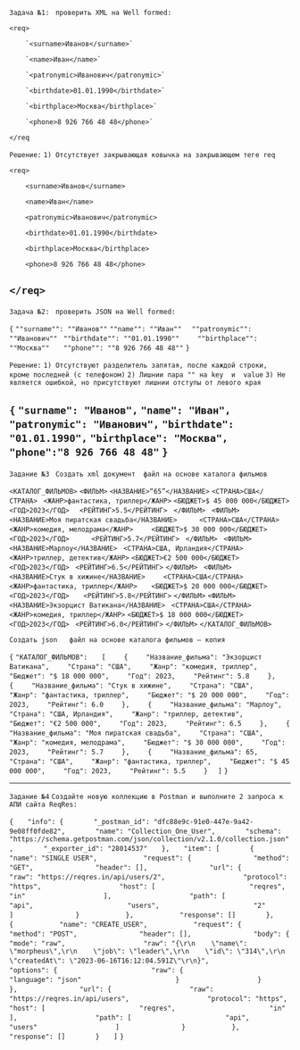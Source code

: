 `Задача №1: `
`проверить XML на Well formed:`

`<req>`

        `<surname>Иванов</surname>`

        `<name>Иван</name>`

        `<patronymic>Иванович</patronymic>`

        `<birthdate>01.01.1990</birthdate>`

        `<birthplace>Москва</birthplace>`

        `<phone>8 926 766 48 48</phone>`

`</req`

`Решение:`
`1) Отсутствует закрывающая ковычка на закрывающем теге req`

`<req>`

        <surname>Иванов</surname>

        <name>Иван</name>

        <patronymic>Иванович</patronymic>

        <birthdate>01.01.1990</birthdate>

        <birthplace>Москва</birthplace>

        <phone>8 926 766 48 48</phone>

`</req>`
---

`Задача №2: `
`проверить JSON на Well formed:`

`{`
        `""surname"": ""Иванов""`
        `""name"": ""Иван""`
      `  ""patronymic"": ""Иванович""`
       ` ""birthdate"": ""01.01.1990""`
    `    ""birthplace"": ""Москва""`
     `   ""phone"": ""8 926 766 48 48""`
`}`

`Решение:`
`1) Отсутствуют разделитель запятая, после каждой строки, кроме последней (с телефоном)`
`2) Лишнии пара "" на key  и  value`
`3) Не является ошибкой, но присутствуют лишнии отступы от левого края`

`{`
    `"surname": "Иванов",`
    `"name": "Иван",`
    `"patronymic": "Иванович",`
    `"birthdate": "01.01.1990",`
    `"birthplace": "Москва",`
    `"phone":"8 926 766 48 48"`
`}`
---

`Задание №3 `
`Создать xml документ  файл на основе каталога фильмов`

`<КАТАЛОГ_ФИЛЬМОВ>`
  `<ФИЛЬМ>`
      `<НАЗВАНИЕ>“65”</НАЗВАНИЕ>`
      `<СТРАНА>США</СТРАНА>`
     ` <ЖАНР>фантастика, триллер</ЖАНР>`
     ` <БЮДЖЕТ>$ 45 000 000</БЮДЖЕТ>	`
     ` <ГОД>2023</ГОД>`
    `  <РЕЙТИНГ>5.5</РЕЙТИНГ>`
 ` </ФИЛЬМ>`
 ` <ФИЛЬМ>`
 `     <НАЗВАНИЕ>Моя пиратская свадьба</НАЗВАНИЕ>`
 `     <СТРАНА>США</СТРАНА>`
  `    <ЖАНР>комедия, мелодрама</ЖАНР>`
 `     <БЮДЖЕТ>$ 30 000 000</БЮДЖЕТ>	`
 `     <ГОД>2023</ГОД>`
 `     <РЕЙТИНГ>5.7</РЕЙТИНГ>`
 ` </ФИЛЬМ>`
 ` <ФИЛЬМ>`
     ` <НАЗВАНИЕ>Марлоу</НАЗВАНИЕ>`
     ` <СТРАНА>США, Ирландия</СТРАНА>`
     ` <ЖАНР>триллер, детектив</ЖАНР>`
     ` <БЮДЖЕТ>€2 500 000</БЮДЖЕТ>	`
     ` <ГОД>2023</ГОД>`
     ` <РЕЙТИНГ>6.5</РЕЙТИНГ>`
 `</ФИЛЬМ>`
` <ФИЛЬМ>`
  `    <НАЗВАНИЕ>Стук в хижине</НАЗВАНИЕ>`
  `    <СТРАНА>США</СТРАНА>`
  `    <ЖАНР>фантастика, триллер</ЖАНР>`
  `    <БЮДЖЕТ>$ 20 000 000</БЮДЖЕТ>	`
   `   <ГОД>2023</ГОД>`
   `   <РЕЙТИНГ>5.8</РЕЙТИНГ>`
 `</ФИЛЬМ>`
 `<ФИЛЬМ>`
     ` <НАЗВАНИЕ>Экзорцист Ватикана</НАЗВАНИЕ>`
     ` <СТРАНА>США</СТРАНА>`
     ` <ЖАНР>комедия, триллер</ЖАНР>`
     ` <БЮДЖЕТ>$ 18 000 000</БЮДЖЕТ>	`
      `<ГОД>2023</ГОД>`
     ` <РЕЙТИНГ>6.0</РЕЙТИНГ>`
 `</ФИЛЬМ>`
`</КАТАЛОГ_ФИЛЬМОВ>`

`Создать json   файл на основе каталога фильмов — копия`

`{`
`"КАТАЛОГ_ФИЛЬМОВ": `
`  [`
`    {`
`    "Название_фильма": "Экзорцист Ватикана",`
`    "Страна": "США",`
`    "Жанр": "комедия, триллер",`
`    "Бюджет": "$ 18 000 000",`
`    "Год": 2023,`
`    "Рейтинг": 5.8`
`    },`
`    {`
`    "Название_фильма": "Стук в хижине",`
`    "Страна": "США",`
`    "Жанр": "фантастика, триллер",`
`    "Бюджет": "$ 20 000 000",`
`    "Год": 2023,`
`    "Рейтинг": 6.0`
`    },`
`    {`
`    "Название_фильма": "Марлоу",`
`    "Страна": "США, Ирландия",`
`    "Жанр": "триллер, детектив",`
`    "Бюджет": "€2 500 000",`
`    "Год": 2023,`
`    "Рейтинг": 6.5`
`    },`
`    {`
`    "Название_фильма": "Моя пиратская свадьба",`
`    "Страна": "США",`
`    "Жанр": "комедия, мелодрама",`
`    "Бюджет": "$ 30 000 000",`
`    "Год": 2023,`
`    "Рейтинг": 5.7`
`    },`
`    {`
`    "Название_фильма": 65,`
`    "Страна": "США",`
`    "Жанр": "фантастика, триллер",`
`    "Бюджет": "$ 45 000 000",`
`    "Год": 2023,`
`    "Рейтинг": 5.5`
`    }`
`  ]`
`}`

---

`Задание №4`
`Создайте новую коллекцию в Postman и выполните 2 запроса к АПИ сайта ReqRes:`

`{`
`	"info": {`
`		"_postman_id": "dfc88e9c-91e0-447e-9a42-9e08ff0fde82",`
`		"name": "Collection_One_User",`
`		"schema": "https://schema.getpostman.com/json/collection/v2.1.0/collection.json",`
`		"_exporter_id": "28014537"`
`	},`
`	"item": [`
`		{`
`			"name": "SINGLE USER",`
`			"request": {`
`				"method": "GET",`
`				"header": [],`
`				"url": {`
`					"raw": "https://reqres.in/api/users/2",`
`					"protocol": "https",`
`					"host": [`
`						"reqres",`
`						"in"`
`					],`
`					"path": [`
`						"api",`
`						"users",`
`						"2"`
`					]`
`				}`
`			},`
`			"response": []`
`		},`
`		{`
`			"name": "CREATE_USER",`
`			"request": {`
`				"method": "POST",`
`				"header": [],`
`				"body": {`
`					"mode": "raw",`
`					"raw": "{\r\n    \"name\": \"morpheus\",\r\n    \"job\": \"leader\",\r\n    \"id\": \"314\",\r\n    \"createdAt\": \"2023-06-16T16:12:04.591Z\"\r\n}",`
`					"options": {`
`						"raw": {`
`							"language": "json"`
`						}`
`					}`
`				},`
`				"url": {`
`					"raw": "https://reqres.in/api/users",`
`					"protocol": "https",`
`					"host": [`
`						"reqres",`
`						"in"`
`					],`
`					"path": [`
`						"api",`
`						"users"`
`					]`
`				}`
`			},`
`			"response": []`
`		}`
`	]`
`}`